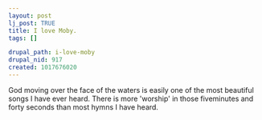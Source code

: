 ```yaml
--- 
layout: post
lj_post: TRUE
title: I love Moby.
tags: []

drupal_path: i-love-moby
drupal_nid: 917
created: 1017676020
---
```

God moving over the face of the waters is easily one of the most beautiful songs I have ever heard. There is more 'worship' in those fiveminutes and forty seconds than most hymns I have heard.
